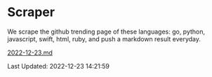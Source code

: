 # Scraper

We scrape the github trending page of these languages: go, python, javascript, swift, html, ruby, and push a markdown result everyday.

[2022-12-23.md](https://github.com/henson/Scraper/blob/master/2022-12-23.md)

Last Updated: 2022-12-23 14:21:59